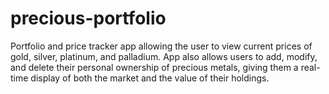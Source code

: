 # precious-portfolio

Portfolio and price tracker app allowing the user to view current prices of gold, silver, platinum, and palladium. App also allows users to add, modify, and delete their personal ownership of precious metals, giving them a real-time display of both the market and the value of their holdings.
